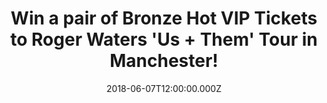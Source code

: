 ---
campaign-uuid: "c-61525af3-9e73-4579-90cf-83bbece8131f"
type: "Competition"
category: "Tickets"
date: "2018-06-07T12:00:00.000Z"
end-date: "2018-06-14T23:59:00.000Z"
disable-form: false
is_promoted: false
has_entry_page: true
title: "Win a pair of Bronze Hot VIP Tickets to Roger Waters 'Us + Them' Tour in Manchester!"
competition-description: "<p>Calling all Roger Waters fans, get ready: NME AAA has\
  \ a pair of Bronze Hot VIP Tickets to attend the Roger Water’s upcoming show in\
  \ Manchester on 3 July 2018!</p>\r\n<p>Wanna be there now? You know what to do…\
  </p>"
hero-header: "Win a pair of Bronze Hot VIP Tickets to Roger Waters 'Us + Them' Tour\
  \ in Manchester!"
terms-confirmation: "N/A"
banner-img: "https://assets.expresslyapp.com/asset-68dad5ba-049f-42fb-a4e9-2845390356a9.jpg"
logo-left-href: "http://ldcommunications.co.uk"
logo-left-image: "https://assets.expresslyapp.com/asset-07ca15b8-8077-4188-8932-139e7b1edfb0.jpg"
logo-left-title: "Ld communications"
bg-image-hero: "https://assets.expresslyapp.com/asset-1c395c60-6c71-41bd-810b-a23080838fcd.jpg"
bg-image-first: "https://assets.expresslyapp.com/asset-ba8548a6-0979-4134-a3d8-f07535ab32e9.jpg"
bg-image-second: "https://assets.expresslyapp.com/asset-66b34098-7875-4a05-810d-4f79401ef7d6.jpg"
bg-image-third: "https://assets.expresslyapp.com/asset-5ee4d271-7696-4ba1-849c-8427ec8b1908.jpg"
section1-content: "<p>Roger Waters – Us + Them is coming to the UK and will\_showcase\
  \ highlights from Waters’ groundbreaking body of work. The title is derived from\
  \ the 1974 track “Us And Them,” from the multi-million selling Pink Floyd album\
  \ The Dark Side of the Moon.</p>\r\n<p>His legendary live performances are renowned\
  \ as immersive sensory experiences featuring high class, state-of-the-art audio\
  \ visual production and breathtaking quad sound.</p> \_\r\n<p><i>(Credit: KATE IZOR)</i></p>"
section2-content: "<p>Roger Waters – Us + Them marks Waters’ first return to Europe\
  \ since The Wall Live (2010-2013), his sold-out world tour which was seen by more\
  \ than 4 million fans globally at 219 shows and remains the highest grossing tour\
  \ by any solo artist in history!</p>\r\n<p><i>(Credit: KATE IZOR)</i></p>"
section3-content: "<p>This new tour will\_be no exception, following months of meticulous\
  \ planning and visionary craft, it will inspire crowds with its powerful delivery\
  \ to take the audience on a musical journey and NME AAA wants to take YOU there!</p>\r\
  \n<p>We have a pair of Bronze Hot VIP Tickets for one lucky NME AAA member to win\
  \ including: Seated tickets, Exclusive merchandise, Tour lithographs designed exclusively\
  \ by Roger Waters, Designated check-in with on-site event staff and many more!</p>\r\
  \n</p>Enter the form below and you could be going to Manchester next July!</p>\r\
  \n<p><i>(Credit: KATE IZOR)</i></p>"
entry-title: "Win a pair of Bronze Hot VIP Tickets to Roger Waters 'Us + Them' Tour\
  \ in Manchester!"
entry-content: "<p>Enter the draw to win a pair of Bronze Hot VIP Tickets and get\
  \ ready to rock out with Roger Waters in Manchester on the 3rd of July by completing\
  \ the form below before 23:59 on 14th June 2018.</p>"
has-winner: false
prize-description: "A pair of Bronze Hot VIP Tickets to Roger Waters 'Us + Them' Tour\
  \ in Manchester!"
special-conditions: "Multiple entries are allowed up to one every day."
---